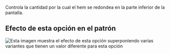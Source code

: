 Controla la cantidad por la cual el hem se redondea en la parte inferior de la pantalla.

## Efecto de esta opción en el patrón

![Esta imagen muestra el efecto de esta opción superponiendo varias variantes que tienen un valor diferente para esta opción](jaeger_hemradius_sample.svg "Efecto de esta opción en el patrón")
